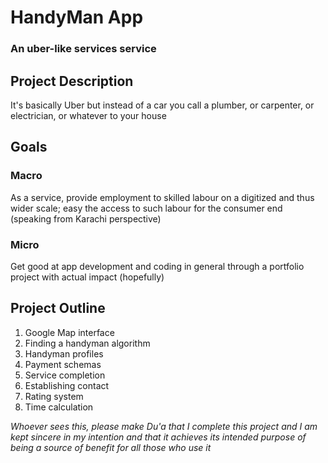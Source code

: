 # HandyMan App
### An uber-like services service

## Project Description
It's basically Uber but instead of a car you call a plumber, or carpenter, or electrician, or whatever to your house

## Goals
### Macro
As a service, provide employment to skilled labour on a digitized and thus wider scale; easy the access to such labour for the consumer end (speaking from Karachi perspective)
### Micro
Get good at app development and coding in general through a portfolio project with actual impact (hopefully)

## Project Outline
1. Google Map interface
2. Finding a handyman algorithm
3. Handyman profiles
4. Payment schemas
5. Service completion
6. Establishing contact
7. Rating system
8. Time calculation

*Whoever sees this, please make Du'a that I complete this project and I am kept sincere in my intention and that it achieves its intended purpose of being a source of benefit for all those who use it*
